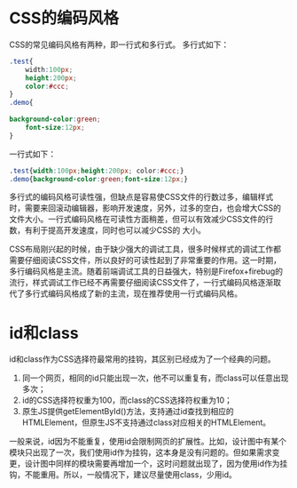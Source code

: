 CSS的编码风格
===================================
CSS的常见编码风格有两种，即一行式和多行式。
多行式如下：
```css
.test{
    width:100px;
    height:200px;
    color:#ccc;
}
.demo{
    
background-color:green;
    font-size:12px;
}
```
一行式如下：
```css
.test{width:100px;height:200px; color:#ccc;}
.demo{background-color:green;font-size:12px;}
```

多行式的编码风格可读性强，但缺点是容易使CSS文件的行数过多，编辑样式时，需要来回滚动编辑器，影响开发速度，另外，过多的空白，也会增大CSS的文件大小。一行式编码风格在可读性方面稍差，但可以有效减少CSS文件的行数，有利于提高开发速度，同时也可以减少CSS的 大小。

CSS布局刚兴起的时候，由于缺少强大的调试工具，很多时候样式的调试工作都需要仔细阅读CSS文件，所以良好的可读性起到了非常重要的作用。这一时期，多行编码风格是主流。随着前端调试工具的日益强大，特别是Firefox+firebug的流行，样式调试工作已经不再需要仔细阅读CSS文件了，一行式编码风格逐渐取代了多行式编码风格成了新的主流，现在推荐使用一行式编码风格。

id和class
===================================
id和class作为CSS选择符最常用的挂钩，其区别已经成为了一个经典的问题。
1. 同一个网页，相同的id只能出现一次，他不可以重复有，而class可以任意出现多次；
2. id的CSS选择符权重为100，而class的CSS选择符权重为10；
3. 原生JS提供getElementById()方法，支持通过id查找到相应的HTMLElement，但原生JS不支持通过class对应相关的HTMLElement。

一般来说，id因为不能重复，使用id会限制网页的扩展性。比如，设计图中有某个模块只出现了一次，我们使用id作为挂钩，这本身是没有问题的。但如果需求变更，设计图中同样的模块需要再增加一个，这时问题就出现了，因为使用id作为挂钩，不能重用。所以，一般情况下，建议尽量使用class，少用id。